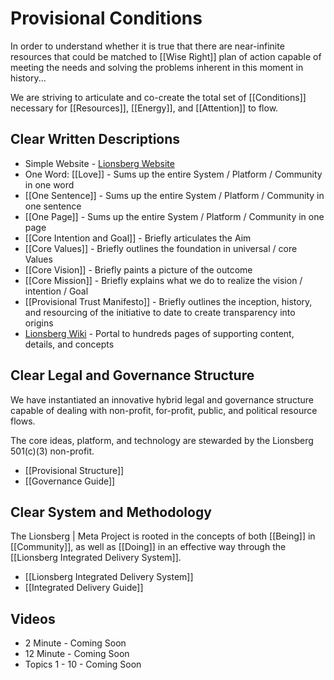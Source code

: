 # Provisional Conditions
In order to understand whether it is true that there are near-infinite resources that could be matched to [[Wise Right]] plan of action capable of meeting the needs and solving the problems inherent in this moment in history... 

We are striving to articulate and co-create the total set of [[Conditions]] necessary for [[Resources]], [[Energy]], and [[Attention]] to flow. 

## Clear Written Descriptions 
- Simple Website - [Lionsberg Website](https://www.lionsberg.org)  
- One Word: [[Love]] - Sums up the entire System / Platform / Community in one word   
- [[One Sentence]]  - Sums up the entire System / Platform / Community in one sentence  
- [[One Page]]  - Sums up the entire System / Platform / Community in one page  
- [[Core Intention and Goal]] - Briefly articulates the Aim  
- [[Core Values]] - Briefly outlines the foundation in universal / core Values  
- [[Core Vision]] - Briefly paints a picture of the outcome  
- [[Core Mission]] - Briefly explains what we do to realize the vision / intention / Goal  
- [[Provisional Trust Manifesto]] - Briefly outlines the inception, history, and resourcing of the initiative to date to create transparency into origins  
- [Lionsberg Wiki](https://www.Lionsberg.wiki) - Portal to hundreds pages of supporting content, details, and concepts  

## Clear Legal and Governance Structure 
We have instantiated an innovative hybrid legal and governance structure capable of dealing with non-profit, for-profit, public, and political resource flows. 

The core ideas, platform, and technology are stewarded by the Lionsberg 501(c)(3) non-profit. 

- [[Provisional Structure]]  
- [[Governance Guide]] 

## Clear System and Methodology 
The Lionsberg | Meta Project is rooted in the concepts of both [[Being]] in [[Community]], as well as [[Doing]] in an effective way through the [[Lionsberg Integrated Delivery System]]. 

- [[Lionsberg Integrated Delivery System]]  
- [[Integrated Delivery Guide]]  

## Videos 
- 2 Minute - Coming Soon 
- 12 Minute - Coming Soon 
- Topics 1 - 10 - Coming Soon 





